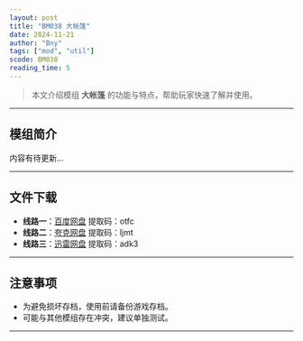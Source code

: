 ```yaml
---
layout: post
title: "BM038 大帐篷"
date: 2024-11-21
author: "Bny"
tags: ["mod", "util"]
scode: BM038
reading_time: 5
---
```


> 本文介绍模组 **大帐篷** 的功能与特点，帮助玩家快速了解并使用。

---

## 模组简介

内容有待更新...

---


## 文件下载
- **线路一**：[百度网盘](https://pan.baidu.com/s/1hZd4rKYrehdXZFIunN5F8g?pwd=otfc)  提取码：otfc  
- **线路二**：[夸克网盘](https://pan.quark.cn/s/f7a6faaf8230?pwd=ljmt)  提取码：ljmt  
- **线路三**：[迅雷网盘](https://pan.xunlei.com/s/VOCCba9-6sqZE1VwS0eTI-4vA1?pwd=adk3)  提取码：adk3  

---

## 注意事项
- 为避免损坏存档，使用前请备份游戏存档。
- 可能与其他模组存在冲突，建议单独测试。

---

